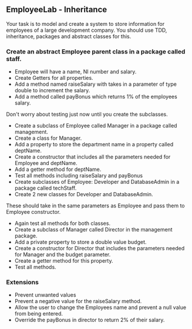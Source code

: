 ## EmployeeLab - Inheritance


Your task is to model and create a system to store information for employees of a large development company. You should use TDD, inheritance, packages and abstract classes for this.

### Create an abstract Employee parent class in a package called staff.

- Employee will have a name, NI number and salary.
- Create Getters for all properties.
- Add a method named raiseSalary with takes in a parameter of type double to increment the salary.
- Add a method called payBonus which returns 1% of the employees salary.

Don't worry about testing just now until you create the subclasses.

- Create a subclass of Employee called Manager in a package called management.
- Create a class for Manager.
- Add a property to store the department name in a property called deptName.
- Create a constructor that includes all the parameters needed for Employee and deptName.
- Add a getter method for deptName.
- Test all methods including raiseSalary and payBonus
- Create subclasses of Employee: Developer and DatabaseAdmin in a package called techStaff.
- Create 2 new classes for Developer and DatabaseAdmin.

These should take in the same parameters as Employee and pass them to Employee constructor.

- Again test all methods for both classes.
- Create a subclass of Manager called Director in the management package.
- Add a private property to store a double value budget.
- Create a constructor for Director that includes the parameters needed for Manager and the budget parameter.
- Create a getter method for this property.
- Test all methods.

### Extensions
- Prevent unwanted values
- Prevent a negative value for the raiseSalary method.
- Allow the user to change the Employees name and prevent a null value from being entered.
- Override the payBonus in director to return 2% of their salary.
